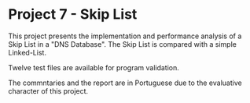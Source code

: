# Project 7 - Skip List

This project presents the implementation and performance analysis of a Skip List in a "DNS Database". 
The Skip List is compared with a simple Linked-List.

Twelve test files are available for program validation.

The commntaries and the report are in Portuguese due to the evaluative character of this project.
